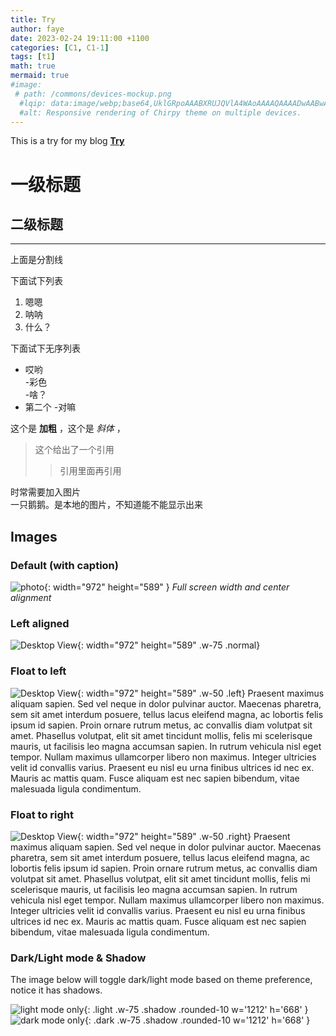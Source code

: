 ```yaml
---
title: Try
author: faye
date: 2023-02-24 19:11:00 +1100
categories: [C1, C1-1]
tags: [t1]
math: true
mermaid: true
#image:
 # path: /commons/devices-mockup.png
  #lqip: data:image/webp;base64,UklGRpoAAABXRUJQVlA4WAoAAAAQAAAADwAABwAAQUxQSDIAAAARL0AmbZurmr57yyIiqE8oiG0bejIYEQTgqiDA9vqnsUSI6H+oAERp2HZ65qP/VIAWAFZQOCBCAAAA8AEAnQEqEAAIAAVAfCWkAALp8sF8rgRgAP7o9FDvMCkMde9PK7euH5M1m6VWoDXf2FkP3BqV0ZYbO6NA/VFIAAAA
  #alt: Responsive rendering of Chirpy theme on multiple devices.
---
```


This is a try for my blog [**Try**](https://faye4250.github.io/about/)


# 一级标题

## 二级标题

----------

上面是分割线

下面试下列表

1. 嗯嗯  
2. 呐呐  
3. 什么？

下面试下无序列表

- 哎哟  
  -彩色  
    -啥？  
- 第二个
  -对嘛


这个是 **加粗** ，这个是 *斜体* ，

> 这个给出了一个引用  
  >> 引用里面再引用


时常需要加入图片  
一只鹅鹅。是本地的图片，不知道能不能显示出来

## Images

### Default (with caption)

![photo]({{https://faye4250.github.io/}}/assets/images/20230224/DSCF3512.jpg){: width="972" height="589" }
_Full screen width and center alignment_

### Left aligned

![Desktop View](/posts/20230224/DSCF3512.jpg){: width="972" height="589" .w-75 .normal}

### Float to left

![Desktop View](/posts/20230224/DSCF3512.jpg){: width="972" height="589" .w-50 .left}
Praesent maximus aliquam sapien. Sed vel neque in dolor pulvinar auctor. Maecenas pharetra, sem sit amet interdum posuere, tellus lacus eleifend magna, ac lobortis felis ipsum id sapien. Proin ornare rutrum metus, ac convallis diam volutpat sit amet. Phasellus volutpat, elit sit amet tincidunt mollis, felis mi scelerisque mauris, ut facilisis leo magna accumsan sapien. In rutrum vehicula nisl eget tempor. Nullam maximus ullamcorper libero non maximus. Integer ultricies velit id convallis varius. Praesent eu nisl eu urna finibus ultrices id nec ex. Mauris ac mattis quam. Fusce aliquam est nec sapien bibendum, vitae malesuada ligula condimentum.

### Float to right

![Desktop View](/posts/20230224/DSCF3512.jpg){: width="972" height="589" .w-50 .right}
Praesent maximus aliquam sapien. Sed vel neque in dolor pulvinar auctor. Maecenas pharetra, sem sit amet interdum posuere, tellus lacus eleifend magna, ac lobortis felis ipsum id sapien. Proin ornare rutrum metus, ac convallis diam volutpat sit amet. Phasellus volutpat, elit sit amet tincidunt mollis, felis mi scelerisque mauris, ut facilisis leo magna accumsan sapien. In rutrum vehicula nisl eget tempor. Nullam maximus ullamcorper libero non maximus. Integer ultricies velit id convallis varius. Praesent eu nisl eu urna finibus ultrices id nec ex. Mauris ac mattis quam. Fusce aliquam est nec sapien bibendum, vitae malesuada ligula condimentum.

### Dark/Light mode & Shadow

The image below will toggle dark/light mode based on theme preference, notice it has shadows.

![light mode only](/posts/20230224/DSCF3512.jpg){: .light .w-75 .shadow .rounded-10 w='1212' h='668' }
![dark mode only](/posts/20230224/DSCF3512.jpg){: .dark .w-75 .shadow .rounded-10 w='1212' h='668' }



